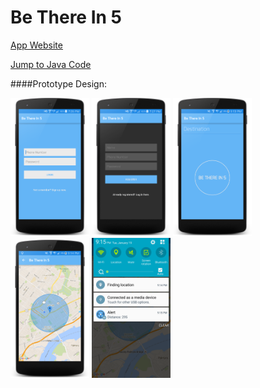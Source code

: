 # Be There In 5

[App Website](http://betherein5.eu.pn/)

[Jump to Java Code](https://github.com/Henri93/BeThereIn5/tree/master/app/src/main/java/henrygarant/com/demomap)

####Prototype Design:

<img src="https://github.com/Henri93/BeThereIn5/blob/master/Screenshots/login.png" width="25%" height="25%">
<img src="https://github.com/Henri93/BeThereIn5/blob/master/Screenshots/register.png" width="25%" height="25%">
<img src="https://github.com/Henri93/BeThereIn5/blob/master/Screenshots/main.png" width="25%" height="25%">
<img src="https://github.com/Henri93/BeThereIn5/blob/master/Screenshots/map.png" width="25%" height="25%">
<img src="https://github.com/Henri93/BeThereIn5/blob/master/Screenshots/notification.png" width="25%" height="25%">


